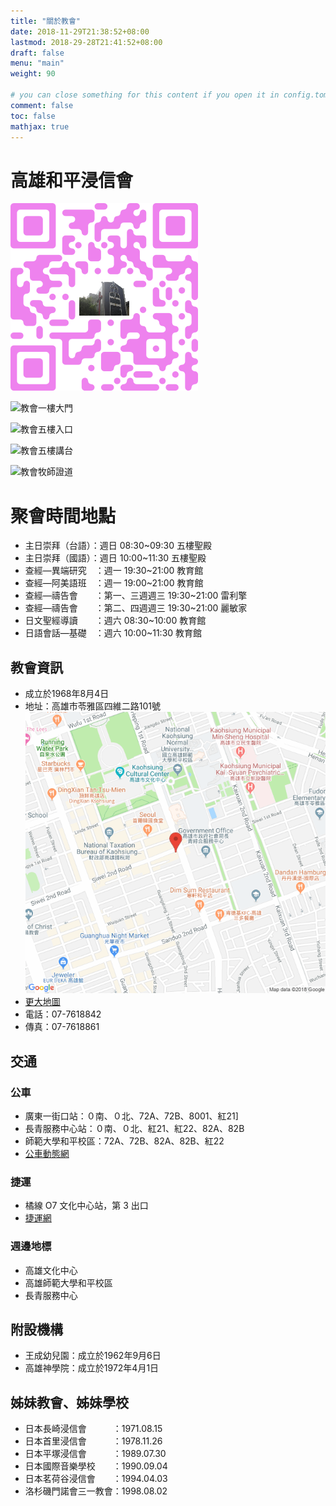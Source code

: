 ```yaml
---
title: "關於教會"
date: 2018-11-29T21:38:52+08:00
lastmod: 2018-29-28T21:41:52+08:00
draft: false
menu: "main"
weight: 90

# you can close something for this content if you open it in config.toml.
comment: false
toc: false
mathjax: true
---
```


# 高雄和平浸信會
![教會網址二維條碼](/images/hbc-qrcode.png "教會網址二維條碼")  

![教會一樓大門](/images/hbc01.jpg "教會一樓大門")  

![教會五樓入口](/images/hbc02.jpg "教會五樓入口")  

![教會五樓講台](/images/hbc03.jpg "教會五樓講台")  

![教會牧師證道](/images/hbc04.jpg "教會牧師證道")  

# 聚會時間地點
* 主日崇拜（台語）：週日 08:30~09:30 五樓聖殿
* 主日崇拜（國語）：週日 10:00~11:30 五樓聖殿
* 查經—異端研究　：週一 19:30~21:00 教育館
* 查經—阿美語班　：週一 19:00~21:00 教育館
* 查經—禱告會　　：第一、三週週三 19:30~21:00 雷利擎
* 查經—禱告會　　：第二、四週週三 19:30~21:00 麗敏家
* 日文聖經導讀　　：週六 08:30~10:00 教育館
* 日語會話—基礎　：週六 10:00~11:30 教育館

## 教會資訊
* 成立於1968年8月4日
* 地址：高雄市苓雅區四維二路101號
![](/images/map.png "地圖")
* <a href="https://www.google.com.tw/maps/place/802%E9%AB%98%E9%9B%84%E5%B8%82%E8%8B%93%E9%9B%85%E5%8D%80%E5%9B%9B%E7%B6%AD%E4%BA%8C%E8%B7%AF101%E8%99%9F/@22.6226847,120.3182822,17z/data=!3m1!4b1!4m5!3m4!1s0x346e049800059dd1:0x89f042fe20621294!8m2!3d22.6226847!4d120.3204709?hl=zh-TW" target="_blank">更大地圖</a>
* 電話：07-7618842
* 傳真：07-7618861

## 交通

### 公車 
* 廣東一街口站：０南、０北、72A、72B、8001、紅21]
* 長青服務中心站：０南、０北、紅21、紅22、82A、82B
* 師範大學和平校區：72A、72B、82A、82B、紅22
* <a href="https://ibus.tbkc.gov.tw/bus/BusRoute.aspx" target="_blank">公車動態網</a>

### 捷運 
* 橘線 O7 文化中心站，第 3 出口
* <a href="https://www.krtco.com.tw/train_info/service_1-O7.aspx" target="_blank">捷運網</a>

### 週邊地標
* 高雄文化中心
* 高雄師範大學和平校區
* 長青服務中心

## 附設機構
* 王成幼兒園：成立於1962年9月6日
* 高雄神學院：成立於1972年4月1日

## 姊妹教會、姊妹學校
* 日本長崎浸信會　　　：1971.08.15
* 日本首里浸信會　　　：1978.11.26
* 日本平塚浸信會　　　：1989.07.30
* 日本國際音樂學校　　：1990.09.04
* 日本茗荷谷浸信會　　：1994.04.03
* 洛杉磯門諾會三一教會：1998.08.02